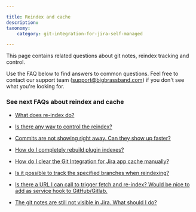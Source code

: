 ```yaml
---

title: Reindex and cache
description:
taxonomy:
    category: git-integration-for-jira-self-managed

---
```

This page contains related questions about git notes, reindex tracking and control.

Use the FAQ below to find answers to common questions. Feel free to contact our support team ([support@bigbrassband.com](mailto:support@bigbrassband.com?subject=Reindex%20issues%20-)) if you don't see what you're looking for.

### See next FAQs about reindex and cache

*   [What does re-index do?](/git-integration-for-jira-self-managed/what-does-re-index-do-gij-self-managed)

*   [Is there any way to control the reindex?](/git-integration-for-jira-self-managed/is-there-any-way-to-control-the-reindex-gij-self-managed)

*   [Commits are not showing right away. Can they show up faster?](/git-integration-for-jira-self-managed/commits-are-not-showing-right-away-can-they-show-up-faster-gij-self-managed)

*   [How do I completely rebuild plugin indexes?](/git-integration-for-jira-self-managed/how-do-i-completely-rebuild-plugin-indexes-gij-self-managed)

*   [How do I clear the Git Integration for Jira app cache manually?](/git-integration-for-jira-self-managed/how-do-i-clear-the-git-integration-for-jira-app-cache-manually-gij-self-managed)

*   [Is it possible to track the specified branches when reindexing?](/git-integration-for-jira-self-managed/is-it-possible-to-track-the-specified-branches-when-reindexing-gij-self-managed)

*   [Is there a URL I can call to trigger fetch and re-index? Would be nice to add as service hook to GitHub/Gitlab.](/git-integration-for-jira-self-managed/is-there-a-url-i-can-call-to-trigger-fetch-and-re-index-would-be-nice-to-add-as-service-hook-to-github-gitlab-gij-self-managed)

*   [The git notes are still not visible in Jira. What should I do?](/git-integration-for-jira-self-managed/the-git-notes-are-still-not-visible-in-jira-what-should-i-do-gij-self-managed)

